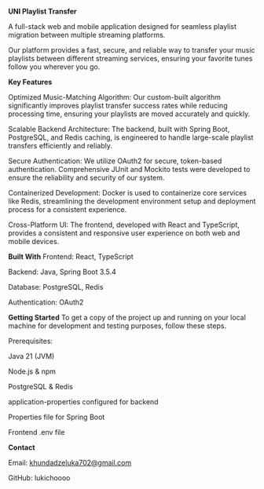 **UNI Playlist Transfer**

A full-stack web and mobile application designed for seamless playlist migration between multiple streaming platforms.

Our platform provides a fast, secure, and reliable way to transfer your music playlists between different streaming services, ensuring your favorite tunes follow you wherever you go.

**Key Features**

Optimized Music-Matching Algorithm: Our custom-built algorithm significantly improves playlist transfer success rates while reducing processing time, ensuring your playlists are moved accurately and quickly.

Scalable Backend Architecture: The backend, built with Spring Boot, PostgreSQL, and Redis caching, is engineered to handle large-scale playlist transfers efficiently and reliably.

Secure Authentication: We utilize OAuth2 for secure, token-based authentication. Comprehensive JUnit and Mockito tests were developed to ensure the reliability and security of our system.

Containerized Development: Docker is used to containerize core services like Redis, streamlining the development environment setup and deployment process for a consistent experience.

Cross-Platform UI: The frontend, developed with React and TypeScript, provides a consistent and responsive user experience on both web and mobile devices.

**Built With**
Frontend: React, TypeScript

Backend: Java, Spring Boot 3.5.4

Database: PostgreSQL, Redis

Authentication: OAuth2

**Getting Started**
To get a copy of the project up and running on your local machine for development and testing purposes, follow these steps.

Prerequisites:

Java 21 (JVM)

Node.js & npm

PostgreSQL & Redis

application-properties configured for backend

Properties file for Spring Boot

Frontend .env file

**Contact**

Email: khundadzeluka702@gmail.com

GitHub: lukichoooo
